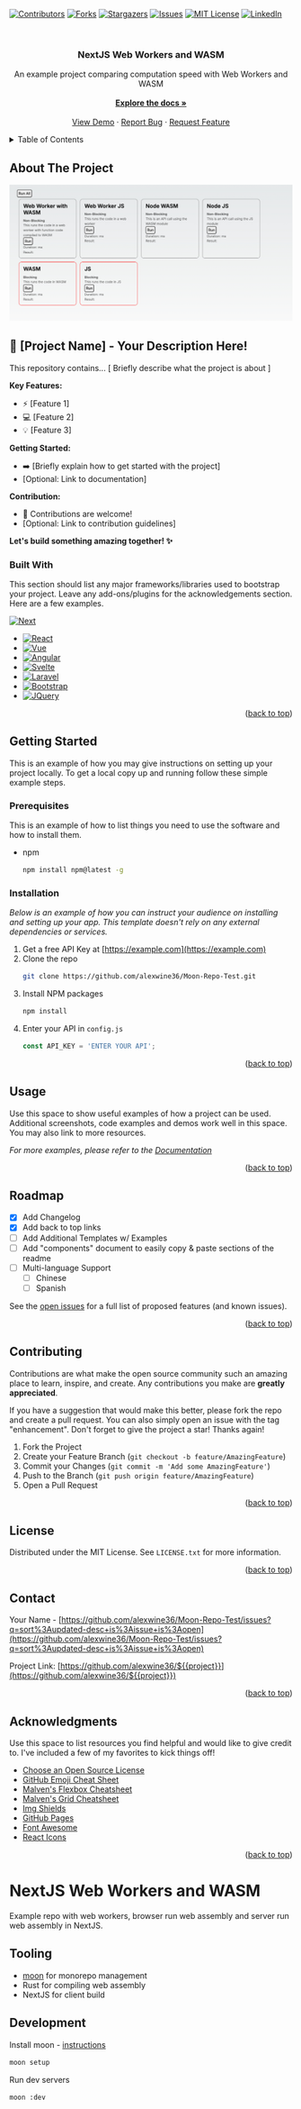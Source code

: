 <!-- Improved compatibility of back to top link: See: https://github.com/alexwine36/Moon-Repo-Test/pull/73 -->
<a id="readme-top"></a>
<!--
*** Thanks for checking out the NextJS Web Workers and WASM. If you have a suggestion
*** that would make this better, please fork the repo and create a pull request
*** or simply open an issue with the tag "enhancement".
*** Don't forget to give the project a star!
*** Thanks again! Now go create something AMAZING! :D
-->



<!-- PROJECT SHIELDS -->
<!--
*** I'm using markdown "reference style" links for readability.
*** Reference links are enclosed in brackets [ ] instead of parentheses ( ).
*** See the bottom of this document for the declaration of the reference variables
*** for contributors-url, forks-url, etc. This is an optional, concise syntax you may use.
*** https://www.markdownguide.org/basic-syntax/#reference-style-links
-->
[![Contributors][contributors-shield]][contributors-url]
[![Forks][forks-shield]][forks-url]
[![Stargazers][stars-shield]][stars-url]
[![Issues][issues-shield]][issues-url]
[![MIT License][license-shield]][license-url]
[![LinkedIn][linkedin-shield]][linkedin-url]



<!-- PROJECT LOGO -->
<br />
<div align="center">
  <!-- <a href="https://github.com/alexwine36/Moon-Repo-Test">
    <img src="images/logo.png" alt="Logo" width="80" height="80">
  </a> -->

  <h3 align="center">NextJS Web Workers and WASM</h3>

  <p align="center">
    <div>An example project comparing computation speed with Web Workers and WASM</div>
    <br />
    <a href="https://github.com/alexwine36/Moon-Repo-Test"><strong>Explore the docs »</strong></a>
    <br />
    <br />
    <a href="https://moon-repo-test.vercel.app/">View Demo</a>
    ·
    <a href="https://github.com/alexwine36/Moon-Repo-Test/issues/new?labels=bug&template=bug-report---.md">Report Bug</a>
    ·
    <a href="https://github.com/alexwine36/Moon-Repo-Test/issues/new?labels=enhancement&template=feature-request---.md">Request Feature</a>
  </p>
</div>



<!-- TABLE OF CONTENTS -->
<details>
  <summary>Table of Contents</summary>
  <ol>
    <li>
      <a href="#about-the-project">About The Project</a>
      <ul>
        <li><a href="#built-with">Built With</a></li>
      </ul>
    </li>
    <li>
      <a href="#getting-started">Getting Started</a>
      <ul>
        <li><a href="#prerequisites">Prerequisites</a></li>
        <li><a href="#installation">Installation</a></li>
      </ul>
    </li>
    <li><a href="#usage">Usage</a></li>
    <li><a href="#roadmap">Roadmap</a></li>
    <li><a href="#contributing">Contributing</a></li>
    <li><a href="#license">License</a></li>
    <li><a href="#contact">Contact</a></li>
    <li><a href="#acknowledgments">Acknowledgments</a></li>
  </ol>
</details>



<!-- ABOUT THE PROJECT -->
## About The Project

[![Product Name Screen Shot][product-screenshot]](https://example.com)

##  🚀  **[Project Name]** - Your Description Here! 

This repository contains...  [ Briefly describe what the project is about ] 

**Key Features:** 
- ⚡️  [Feature 1]
- 💻  [Feature 2]
- 💡  [Feature 3]

**Getting Started:** 
- ➡️  [Briefly explain how to get started with the project]
-  [Optional: Link to documentation]

**Contribution:** 
- 🎉  Contributions are welcome! 
-  [Optional: Link to contribution guidelines]

**Let's build something amazing together! ✨** 



### Built With

This section should list any major frameworks/libraries used to bootstrap your project. Leave any add-ons/plugins for the acknowledgements section. Here are a few examples.

[![Next][Next.js]][Next-url]
* [![React][React.js]][React-url]
* [![Vue][Vue.js]][Vue-url]
* [![Angular][Angular.io]][Angular-url]
* [![Svelte][Svelte.dev]][Svelte-url]
* [![Laravel][Laravel.com]][Laravel-url]
* [![Bootstrap][Bootstrap.com]][Bootstrap-url]
* [![JQuery][JQuery.com]][JQuery-url]

<p align="right">(<a href="#readme-top">back to top</a>)</p>



<!-- GETTING STARTED -->
## Getting Started

This is an example of how you may give instructions on setting up your project locally.
To get a local copy up and running follow these simple example steps.

### Prerequisites

This is an example of how to list things you need to use the software and how to install them.
* npm
  ```sh
  npm install npm@latest -g
  ```

### Installation

_Below is an example of how you can instruct your audience on installing and setting up your app. This template doesn't rely on any external dependencies or services._

1. Get a free API Key at [https://example.com](https://example.com)
2. Clone the repo
   ```sh
   git clone https://github.com/alexwine36/Moon-Repo-Test.git
   ```
3. Install NPM packages
   ```sh
   npm install
   ```
4. Enter your API in `config.js`
   ```js
   const API_KEY = 'ENTER YOUR API';
   ```

<p align="right">(<a href="#readme-top">back to top</a>)</p>



<!-- USAGE EXAMPLES -->
## Usage

Use this space to show useful examples of how a project can be used. Additional screenshots, code examples and demos work well in this space. You may also link to more resources.

_For more examples, please refer to the [Documentation](https://example.com)_

<p align="right">(<a href="#readme-top">back to top</a>)</p>



<!-- ROADMAP -->
## Roadmap

- [x] Add Changelog
- [x] Add back to top links
- [ ] Add Additional Templates w/ Examples
- [ ] Add "components" document to easily copy & paste sections of the readme
- [ ] Multi-language Support
    - [ ] Chinese
    - [ ] Spanish

See the [open issues](https://github.com/alexwine36/Moon-Repo-Test/issues) for a full list of proposed features (and known issues).

<p align="right">(<a href="#readme-top">back to top</a>)</p>



<!-- CONTRIBUTING -->
## Contributing

Contributions are what make the open source community such an amazing place to learn, inspire, and create. Any contributions you make are **greatly appreciated**.

If you have a suggestion that would make this better, please fork the repo and create a pull request. You can also simply open an issue with the tag "enhancement".
Don't forget to give the project a star! Thanks again!

1. Fork the Project
2. Create your Feature Branch (`git checkout -b feature/AmazingFeature`)
3. Commit your Changes (`git commit -m 'Add some AmazingFeature'`)
4. Push to the Branch (`git push origin feature/AmazingFeature`)
5. Open a Pull Request

<p align="right">(<a href="#readme-top">back to top</a>)</p>



<!-- LICENSE -->
## License

Distributed under the MIT License. See `LICENSE.txt` for more information.

<p align="right">(<a href="#readme-top">back to top</a>)</p>



<!-- CONTACT -->
## Contact

Your Name - [https://github.com/alexwine36/Moon-Repo-Test/issues?q=sort%3Aupdated-desc+is%3Aissue+is%3Aopen](https://github.com/alexwine36/Moon-Repo-Test/issues?q=sort%3Aupdated-desc+is%3Aissue+is%3Aopen)

Project Link: [https://github.com/alexwine36/${{project}}](https://github.com/alexwine36/${{project}})

<p align="right">(<a href="#readme-top">back to top</a>)</p>



<!-- ACKNOWLEDGMENTS -->
## Acknowledgments

Use this space to list resources you find helpful and would like to give credit to. I've included a few of my favorites to kick things off!

* [Choose an Open Source License](https://choosealicense.com)
* [GitHub Emoji Cheat Sheet](https://www.webpagefx.com/tools/emoji-cheat-sheet)
* [Malven's Flexbox Cheatsheet](https://flexbox.malven.co/)
* [Malven's Grid Cheatsheet](https://grid.malven.co/)
* [Img Shields](https://shields.io)
* [GitHub Pages](https://pages.github.com)
* [Font Awesome](https://fontawesome.com)
* [React Icons](https://react-icons.github.io/react-icons/search)

<p align="right">(<a href="#readme-top">back to top</a>)</p>



<!-- MARKDOWN LINKS & IMAGES -->
<!-- https://www.markdownguide.org/basic-syntax/#reference-style-links -->
[contributors-shield]: https://img.shields.io/github/contributors/alexwine36/Moon-Repo-Test.svg?style=for-the-badge
[contributors-url]: https://github.com/alexwine36/Moon-Repo-Test/graphs/contributors
[forks-shield]: https://img.shields.io/github/forks/alexwine36/Moon-Repo-Test.svg?style=for-the-badge
[forks-url]: https://github.com/alexwine36/Moon-Repo-Test/network/members
[stars-shield]: https://img.shields.io/github/stars/alexwine36/Moon-Repo-Test.svg?style=for-the-badge
[stars-url]: https://github.com/alexwine36/Moon-Repo-Test/stargazers
[issues-shield]: https://img.shields.io/github/issues/alexwine36/Moon-Repo-Test.svg?style=for-the-badge
[issues-url]: https://github.com/alexwine36/Moon-Repo-Test/issues
[license-shield]: https://img.shields.io/github/license/alexwine36/Moon-Repo-Test.svg?style=for-the-badge
[license-url]: https://github.com/alexwine36/Moon-Repo-Test/blob/master/LICENSE.txt
[linkedin-shield]: https://img.shields.io/badge/-LinkedIn-black.svg?style=for-the-badge&logo=linkedin&colorB=555
[linkedin-url]: https://linkedin.com/in/othneildrew
[product-screenshot]: docs/assets/screenshot.jpg
[Next.js]: https://img.shields.io/badge/next.js-000000?style=for-the-badge&logo=nextdotjs&logoColor=white
[Next-url]: https://nextjs.org/
[React.js]: https://img.shields.io/badge/React-20232A?style=for-the-badge&logo=react&logoColor=61DAFB
[React-url]: https://reactjs.org/
[Vue.js]: https://img.shields.io/badge/Vue.js-35495E?style=for-the-badge&logo=vuedotjs&logoColor=4FC08D
[Vue-url]: https://vuejs.org/
[Angular.io]: https://img.shields.io/badge/Angular-DD0031?style=for-the-badge&logo=angular&logoColor=white
[Angular-url]: https://angular.io/
[Svelte.dev]: https://img.shields.io/badge/Svelte-4A4A55?style=for-the-badge&logo=svelte&logoColor=FF3E00
[Svelte-url]: https://svelte.dev/
[Laravel.com]: https://img.shields.io/badge/Laravel-FF2D20?style=for-the-badge&logo=laravel&logoColor=white
[Laravel-url]: https://laravel.com
[Bootstrap.com]: https://img.shields.io/badge/Bootstrap-563D7C?style=for-the-badge&logo=bootstrap&logoColor=white
[Bootstrap-url]: https://getbootstrap.com
[JQuery.com]: https://img.shields.io/badge/jQuery-0769AD?style=for-the-badge&logo=jquery&logoColor=white
[JQuery-url]: https://jquery.com 




# NextJS Web Workers and WASM

Example repo with web workers, browser run web assembly and server run web assembly in NextJS.




## Tooling
- [moon](https://moonrepo.dev/docs) for monorepo management
- Rust for compiling web assembly
- NextJS for client build


## Development

Install moon - [instructions](https://moonrepo.dev/docs/install)

```sh
moon setup
```


Run dev servers
```sh
moon :dev
```
